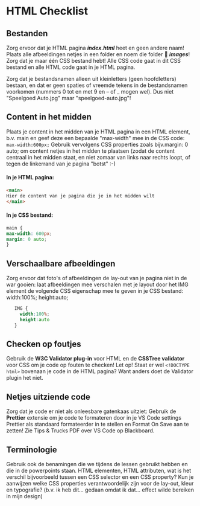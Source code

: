 # HTML Checklist

## Bestanden
Zorg ervoor dat je HTML pagina ***index.html*** heet en geen andere naam! Plaats alle afbeeldingen netjes in een folder en noem die folder 📁 ***images***! Zorg dat je maar één CSS bestand hebt! Alle CSS code gaat in dit CSS bestand en alle HTML code gaat in je HTML pagina.
  
Zorg dat je bestandsnamen alleen uit kleinletters (geen hoofdletters) bestaan, en dat er geen spaties of vreemde tekens in de bestandsnamen voorkomen (nummers 0 tot en met 9 en – of _ mogen wel). Dus niet "Speelgoed Auto.jpg" maar "speelgoed-auto.jpg"!

## Content in het midden
Plaats je content in het midden van je HTML pagina in een HTML element, b.v. main en geef deze een bepaalde "max-width" mee in de CSS code: ``max-width:600px;`` Gebruik vervolgens CSS properties zoals bijv.margin: 0 auto; om content netjes in het midden te plaatsen (zodat de content centraal in het midden staat, en niet zomaar van links naar rechts loopt, of tegen de linkerrand van je pagina "botst" :-)

#### In je HTML pagina:
```HTML
<main>
Hier de content van je pagina die je in het midden wilt
</main>
```
#### In je CSS bestand:
```CSS
main {
max-width: 600px;
margin: 0 auto;
}
```
## Verschaalbare afbeeldingen
Zorg ervoor dat foto's of afbeeldingen de lay-out van je pagina niet in de war gooien: laat afbeeldingen mee verschalen met je layout door het IMG element de volgende CSS eigenschap mee te geven in je CSS bestand: width:100%; height:auto;
   ```CSS
      IMG {
        width:100%;
        height:auto
      }
   ```
## Checken op foutjes
Gebruik de **W3C Validator plug-in** voor HTML en de **CSSTree validator** voor CSS om je code op fouten te checken! Let op! Staat er wel ``<!DOCTYPE html>`` bovenaan je code in de HTML pagina? Want anders doet de Validator plugin het niet.
  
## Netjes uitziende code
Zorg dat je code er niet als onleesbare gatenkaas uitziet: Gebruik de **Prettier** extensie om je code te formateren door in je VS Code settings Prettier als standaard formateerder in te stellen en Format On Save aan te zetten! Zie Tips & Trucks PDF over VS Code op Blackboard.
  
## Terminologie
Gebruik ook de benamingen die we tijdens de lessen gebruikt hebben en die in de powerpoints staan. HTML elementen, HTML attributen, wat is het verschil bijvoorbeeld tussen een CSS selector en een CSS property? Kun je aanwijzen welke CSS properties verantwoordelijk zijn voor de lay-out, kleur en typografie? (b.v. ik heb dit... gedaan omdat ik dat... effect wilde bereiken in mijn design)
